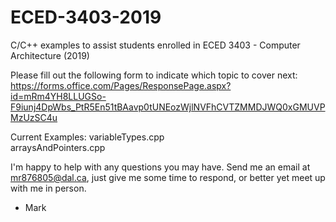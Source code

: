 # ECED-3403-2019
C/C++ examples to assist students enrolled in ECED 3403 - Computer Architecture (2019)

Please fill out the following form to indicate which topic to cover next:
https://forms.office.com/Pages/ResponsePage.aspx?id=mRm4YH8LLUGSo-F9iunj4DpWbs_PtR5En51tBAavp0tUNEozWjlNVFhCVTZMMDJWQ0xGMUVPMzUzSC4u

Current Examples:
  variableTypes.cpp                   
  arraysAndPointers.cpp

I'm happy to help with any questions you may have. Send me an email at mr876805@dal.ca, just give me some time to respond, or better yet meet up with me in person. 

 - Mark
